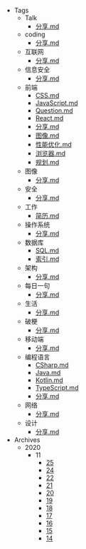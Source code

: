 * Tags
  * Talk
    * [分享.md](Tags/Talk/分享)
  * coding
    * [分享.md](Tags/coding/分享)
  * 互联网
    * [分享.md](Tags/互联网/分享)
  * 信息安全
    * [分享.md](Tags/信息安全/分享)
  * 前端
    * [CSS.md](Tags/前端/CSS)
    * [JavaScript.md](Tags/前端/JavaScript)
    * [Question.md](Tags/前端/Question)
    * [React.md](Tags/前端/React)
    * [分享.md](Tags/前端/分享)
    * [图像.md](Tags/前端/图像)
    * [性能优化.md](Tags/前端/性能优化)
    * [浏览器.md](Tags/前端/浏览器)
    * [规划.md](Tags/前端/规划)
  * 图像
    * [分享.md](Tags/图像/分享)
  * 安全
    * [分享.md](Tags/安全/分享)
  * 工作
    * [简历.md](Tags/工作/简历)
  * 操作系统
    * [分享.md](Tags/操作系统/分享)
  * 数据库
    * [SQL.md](Tags/数据库/SQL)
    * [索引.md](Tags/数据库/索引)
  * 架构
    * [分享.md](Tags/架构/分享)
  * 每日一句
    * [分享.md](Tags/每日一句/分享)
  * 生活
    * [分享.md](Tags/生活/分享)
  * 破梗
    * [分享.md](Tags/破梗/分享)
  * 移动端
    * [分享.md](Tags/移动端/分享)
  * 编程语言
    * [CSharp.md](Tags/编程语言/CSharp)
    * [Java.md](Tags/编程语言/Java)
    * [Kotlin.md](Tags/编程语言/Kotlin)
    * [TypeScript.md](Tags/编程语言/TypeScript)
    * [分享.md](Tags/编程语言/分享)
  * 网络
    * [分享.md](Tags/网络/分享)
  * 设计
    * [分享.md](Tags/设计/分享)
* Archives
  * 2020
    * 11
      * [25](Archives/2020/11/25)
      * [24](Archives/2020/11/24)
      * [22](Archives/2020/11/22)
      * [21](Archives/2020/11/21)
      * [20](Archives/2020/11/20)
      * [19](Archives/2020/11/19)
      * [18](Archives/2020/11/18)
      * [17](Archives/2020/11/17)
      * [16](Archives/2020/11/16)
      * [15](Archives/2020/11/15)
      * [14](Archives/2020/11/14)
